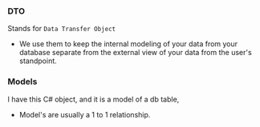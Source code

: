 ### DTO
Stands for `Data Transfer Object`
- We use them to keep the internal modeling of your data from your database separate from the external view of your data from the user's standpoint.

### Models
I have this C# object, and it is a model of a db table,
- Model's are usually a 1 to 1 relationship.

